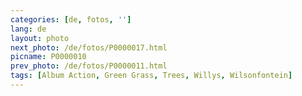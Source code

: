 ```yaml
---
categories: [de, fotos, '']
lang: de
layout: photo
next_photo: /de/fotos/P0000017.html
picname: P0000010
prev_photo: /de/fotos/P0000011.html
tags: [Album Action, Green Grass, Trees, Willys, Wilsonfontein]
---
```

